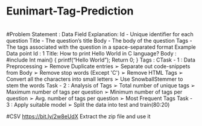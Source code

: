 # Eunimart-Tag-Prediction
<br>
#Problem Statement :
Data Field Explanation:
Id - Unique identifier for each question
Title - The question’s title
Body - The body of the question
Tags - The tags associated with the question in a space-separated format
Example Data point
Id : 1
Title​: How to print Hello World in C language?
Body ​:
#include<stdio.h>
Int main()
{
printf(“Hello World”);
Return 0;
}
Tags ​: CTask - 1 : Data Preprocessing
➢ Remove Duplicate entries
➢ Separate out code-snippets from Body
➢ Remove stop words (Except 'C')
➢ Remove HTML Tags
➢ Convert all the characters into small letters
➢ Use SnowballStemmer to stem the words
Task - 2 : Analysis of Tags
➢ Total number of unique tags
➢ Maximum number of tags per question
➢ Minimum number of tags per question
➢ Avg. number of tags per question
➢ Most Frequent Tags
Task - 3 : Apply suitable model
➢ Split the data into test and train(80:20)

#CSV
 https://bit.ly/2w8eUdX 
 Extract the zip file and use it
